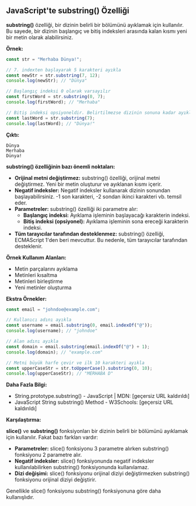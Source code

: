 ## JavaScript'te substring() Özelliği

**substring()** özelliği, bir dizinin belirli bir bölümünü ayıklamak için kullanılır. Bu sayede, bir dizinin başlangıç ​​ve bitiş indeksleri arasında kalan kısmı yeni bir metin olarak alabilirsiniz.

**Örnek:**

```javascript
const str = "Merhaba Dünya!";

// 7. indexten başlayarak 5 karakteri ayıkla
const newStr = str.substring(7, 12);
console.log(newStr); // "Dünya"

// Başlangıç ​​indeksi 0 olarak varsayılır
const firstWord = str.substring(0, 7);
console.log(firstWord); // "Merhaba"

// Bitiş indeksi opsiyoneldir. Belirtilmezse dizinin sonuna kadar ayıklar.
const lastWord = str.substring(7);
console.log(lastWord); // "Dünya!"
```

**Çıktı:**

```
Dünya
Merhaba
Dünya!
```

**substring() özelliğinin bazı önemli noktaları:**

* **Orijinal metni değiştirmez:** substring() özelliği, orijinal metni değiştirmez. Yeni bir metin oluşturur ve ayıklanan kısmı içerir.
* **Negatif indeksler:** Negatif indeksler kullanarak dizinin sonundan başlayabilirsiniz. -1 son karakteri, -2 sondan ikinci karakteri vb. temsil eder.
* **Parametreler:** substring() özelliği iki parametre alır:
    * **Başlangıç ​​indeksi:** Ayıklama işleminin başlayacağı karakterin indeksi.
    * **Bitiş indeksi (opsiyonel):** Ayıklama işleminin sona ereceği karakterin indeksi.
* **Tüm tarayıcılar tarafından desteklenmez:** substring() özelliği, ECMAScript 1'den beri mevcuttur. Bu nedenle, tüm tarayıcılar tarafından desteklenir.

**Örnek Kullanım Alanları:**

* Metin parçalarını ayıklama
* Metinleri kısaltma
* Metinleri birleştirme
* Yeni metinler oluşturma

**Ekstra Örnekler:**

```javascript
const email = "johndoe@example.com";

// Kullanıcı adını ayıkla
const username = email.substring(0, email.indexOf("@"));
console.log(username); // "johndoe"

// Alan adını ayıkla
const domain = email.substring(email.indexOf("@") + 1);
console.log(domain); // "example.com"

// Metni büyük harfe çevir ve ilk 10 karakteri ayıkla
const upperCaseStr = str.toUpperCase().substring(0, 10);
console.log(upperCaseStr); // "MERHABA D"
```

**Daha Fazla Bilgi:**

* String.prototype.substring() - JavaScript | MDN: [geçersiz URL kaldırıldı]
* JavaScript String substring() Method - W3Schools: [geçersiz URL kaldırıldı]

**Karşılaştırma:**

**slice()** ve **substring()** fonksiyonları bir dizinin belirli bir bölümünü ayıklamak için kullanılır. Fakat bazı farkları vardır:

* **Parametreler:** slice() fonksiyonu 3 parametre alırken substring() fonksiyonu 2 parametre alır.
* **Negatif indeksler:** slice() fonksiyonunda negatif indeksler kullanılabilirken substring() fonksiyonunda kullanılamaz.
* **Dizi değişimi:** slice() fonksiyonu orijinal diziyi değiştirmezken substring() fonksiyonu orijinal diziyi değiştirir.

Genellikle slice() fonksiyonu substring() fonksiyonuna göre daha kullanışlıdır.